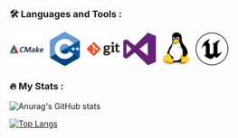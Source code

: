 ### :hammer_and_wrench: Languages and Tools :
<div>
  <img src="https://github.com/devicons/devicon/blob/master/icons/cmake/cmake-original-wordmark.svg" title="CMake" alt="CMake" width="60" height="60"/>&nbsp;
  <img src="https://github.com/devicons/devicon/blob/master/icons/cplusplus/cplusplus-original.svg" title="C++" alt="C++" width="60" height="60"/>&nbsp;
  <img src="https://github.com/devicons/devicon/blob/master/icons/git/git-original-wordmark.svg" title="Git" **alt="Git" width="60" height="60"/>
  <img src="https://github.com/devicons/devicon/blob/master/icons/visualstudio/visualstudio-plain.svg" title="VS" **alt="Git" width="60" height="60"/>
  <img src="https://github.com/devicons/devicon/blob/master/icons/linux/linux-original.svg" title="VS" **alt="Linux" width="60" height="60"/>
  <img src="https://github.com/devicons/devicon/blob/master/icons/unrealengine/unrealengine-original.svg" title="UE" **alt="Linux" width="60" height="60"/>
</div>

### :fire: My Stats :
![Anurag's GitHub stats](https://github-readme-stats.vercel.app/api?username=maximb-dev&theme=transparent&show_icons=true)

[![Top Langs](https://github-readme-stats.vercel.app/api/top-langs/?username=maximb-dev&layout=donut)](https://github.com/anuraghazra/github-readme-stats)
